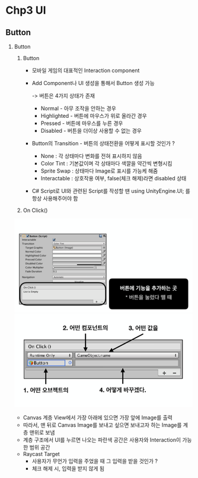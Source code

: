﻿# Chp3 UI

## Button

1. Button
		
	1. Button
		* 모바일 게임의 대표적인 Interaction component
		* Add Component나 UI 생성을 통해서 Button 생성 가능

			-> 버튼은 4가지 상태가 존재
			* Normal - 아무 조작을 안하는 경우
			* Highlighted - 버튼에 마우스가 위로 올라간 경우
			* Pressed - 버튼에 마우스를 누른 경우
			* Disabled - 버튼을 더이상 사용할 수 없는 경우 

		* Button의 Transition - 버튼의 상태전환을 어떻게 표시할 것인가 ? 
			* None : 각 상태마다 변화를 전혀 표시하지 않음
			* Color Tint : 기본값이며 각 상태마다 색깔을 약간씩 변형시킴 
			* Sprite Swap : 상태마다 Image로 표시를 가능케 해줌	
			* Interactable : 상호작용 여부, false(체크 해제)라면 disabled 상태
	
		* C# Script로 UI와 관련된 Script를 작성할 땐 using UnityEngine.UI; 를 항상 사용해주어야 함

	2. On Click()

	![OnClickButton0](images/OnClickButton0.png)
	![OnClickButton](images/OnClickButton.png)
	
	* Canvas 계층 View에서 가장 아래에 있으면 가장 앞에 Image를 출력 
	* 따라서, 맨 뒤로 Canvas Image를 보내고 싶으면 보내고자 하는 Image를 계층 맨위로 보냄
	* 계층 구조에서 UI를 누르면 나오는 파란색 공간은 사용자와 Interaction이 가능한 범위 공간
	* Raycast Target 
		* 사용자가 무언가 입력을 주었을 때 그 입력을 받을 것인가 ? 
		* 체크 해제 시, 입력을 받지 않게 됨 
